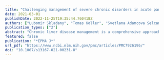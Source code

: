 ```yaml
---
title: "Challenging management of severe chronic disorders in acute pandemic situation: Chronic liver disease under COVID-19 pandemic as the proof-of-principle model to orchestrate the measures in 3PM context"
date: 2021-03-01
publishDate: 2022-11-25T19:35:44.760418Z
authors: ["Lubomir Skladany", "Tomas Koller", "Svetlana Adamcova Selcanova", "Janka Vnencakova", "Daniela Jancekova", "Viktoria Durajova", "Lukas Laffers", "Juraj Svac", "Katarina Janickova", "Michal Palkovič", "Pavel Kohout", "Olga Golubnitschaja"]
publication_types: ["2"]
abstract: "Chronic liver disease management is a comprehensive approach requiring multi-professional expertise and well-orchestrated healthcare measures thoroughly organized by responsible medical units. Contextually, the corresponding multi-faceted chain of healthcare events is likely to be severely disturbed or even temporarily broken under the force majeure conditions such as global pandemics. Consequently, the chronic liver disease is highly representative for the management of any severe chronic disorder under lasting pandemics with unprecedented numbers of acutely diseased persons who, together with the chronically sick patient cohorts, have to be treated using the given capacity of healthcare systems with their limited resources. Current study aimed at exploring potentially negative impacts of the SARS CoV-2 outbreak on the quality of the advanced chronic liver disease (ACLD) management considering two well-classified parameters, namely, (1) the continuity of the patient registrations and (2) the level of mortality rates, comparing pre-COVID-19 statistics with these under the current pandemic in Slovak Republic. Altogether 1091 registrations to cirrhosis registry (with 60.8% versus 39.2% males to females ratio) were included with a median age of 57 years for patients under consideration. Already within the very first 3 months of the pandemic outbreak in Slovakia (lockdown declared from March 16, 2020, until May 20, 2020), the continuity of the patient registrations has been broken followed by significantly increased ACLD-related death rates. During this period of time, the total number of new registrations decreased by about 60% (15 registrations in 2020 versus 38 in 2018 and 38 in 2019). Corresponding mortality increased by about 52% (23 deaths in 2020 versus 10 in 2018 and 12 in 2019). Based on these results and in line with the framework of 3PM guidelines, the pandemic priority pathways (PPP) are strongly recommended for maintaining tertiary care uninterrupted. For the evidence-based implementation of PPP, creation of predictive algorithms and individualized care strategy tailored to the patient is essential. Resulting classification of measures is summarized as follows:The Green PPP Line is reserved for prioritized (urgent and comprehensive) treatment of patients at highest risk to die from ACLD (tertiary care) as compared to the risk from possible COVID-19 infection.The Orange PPP Line considers patients at middle risk of adverse outcomes from ACLD with re-addressing them to the secondary care. As further deterioration of ACLD is still probable, pro-active management is ascertained with tertiary center serving as the 24/7 telemedicine consultation hub for a secondary facility (on a physician-physician level).The Red PPP Line is related to the patients at low risk to die from ACLD, re-addressing them to the primary care. Since patients with stable chronic liver diseases without advanced fibrosis are at trivial inherent risk, they should be kept out of the healthcare setting as far as possible by the telemedical (patient-nurse or patient- physician) measurements., The assigned priority has to be monitored and re-evaluated individually—in intervals based on the baseline prognostic score such as MELD. The approach is conform with principles of predictive, preventive and personalized medicine (PPPM / 3PM) and demonstrates a potential of great clinical utility for an optimal management of any severe chronic disorder (cardiovascular, neurological and cancer) under lasting pandemics."
featured: false
publication: "*EPMA J*"
url_pdf: "https://www.ncbi.nlm.nih.gov/pmc/articles/PMC7926196/"
doi: "10.1007/s13167-021-00231-8"
---
```


